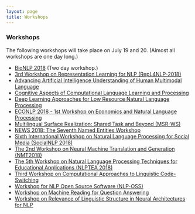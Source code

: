 ```yaml
---
layout: page
title: Workshops
---
```


### Workshops

The following workshops will take place on July 19 and 20.  (Almost all workshops are one day long.)

* [BioNLP 2018](https://aclweb.org/aclwiki/BioNLP_Workshop) (Two day workshop.)
* [3rd Workshop on Representation Learning for NLP (RepL4NLP-2018)](https://sites.google.com/site/repl4nlp2018)
* [Advancing Artificial Intelligence Understanding of Human Multimodal Language](http://multicomp.cs.cmu.edu/multimodalacl2018)
* [Cognitive Aspects of Computational Language Learning and Processing](https://sites.google.com/view/cognitivews2018/home)
* [Deep Learning Approaches for Low Resource Natural Language Processing](https://sites.google.com/site/dlnlplr18/home)
* [ECONLP 2018 - 1st Workshop on Economics and Natural Language Processing](http://www.julielab.de/econlp2018.html)
* [Multilingual Surface Realization: Shared Task and Beyond (MSR-WS)](http://taln.upf.edu/pages/msr2018-ws/)
* [NEWS 2018: The Seventh Named Entities Workshop](http://workshop.colips.org/news2018/)
* [Sixth International Workshop on Natural Language Processing for Social Media (SocialNLP 2018)](https://sites.google.com/site/socialnlp2017/)
* [The 2nd Workshop on Neural Machine Translation and Generation (NMT2018)]()
* [The 5th Workshop on Natural Language Processing Techniques for Educational Applications (NLPTEA 2018)](http://www.sigcall.org/)
* [Third Workshop on Computational Approaches to Linguistic Code-Switching](https://code-switching.github.io/2018/)
* [Workshop for NLP Open Source Software (NLP-OSS)](https://nlposs.github.io/)
* [Workshop on Machine Reading for Question Answering](https://mrqa2018.github.io)
* [Workshop on Relevance of Linguistic Structure in Neural Architectures for NLP](https://sites.google.com/view/relsnnlp)
